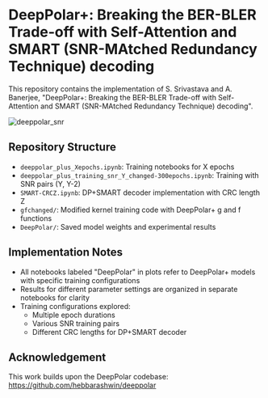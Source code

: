 # DeepPolar+: Breaking the BER-BLER Trade-off with Self-Attention and SMART (SNR-MAtched Redundancy Technique) decoding

This repository contains the implementation of 
S. Srivastava and A. Banerjee, "DeepPolar+: Breaking the BER-BLER Trade-off with Self-Attention and SMART (SNR-MAtched Redundancy Technique) decoding".

![deeppolar_snr](https://github.com/user-attachments/assets/0bb0ce3e-f491-4055-98cb-3aa741c931b5)


## Repository Structure

- `deeppolar_plus_Xepochs.ipynb`: Training notebooks for X epochs
- `deeppolar_plus_training_snr_Y_changed-300epochs.ipynb`: Training with SNR pairs (Y, Y-2)
- `SMART-CRCZ.ipynb`: DP+SMART decoder implementation with CRC length Z
- `gfchanged/`: Modified kernel training code with DeepPolar+ g and f functions
- `DeepPolar/`: Saved model weights and experimental results

## Implementation Notes

- All notebooks labeled "DeepPolar" in plots refer to DeepPolar+ models with specific training configurations
- Results for different parameter settings are organized in separate notebooks for clarity
- Training configurations explored:
  - Multiple epoch durations
  - Various SNR training pairs
  - Different CRC lengths for DP+SMART decoder

## Acknowledgement

This work builds upon the DeepPolar codebase: https://github.com/hebbarashwin/deeppolar


